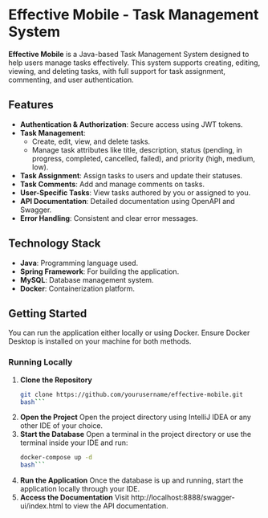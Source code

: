 # Effective Mobile - Task Management System

**Effective Mobile** is a Java-based Task Management System designed to help users manage tasks effectively. This system supports creating, editing, viewing, and deleting tasks, with full support for task assignment, commenting, and user authentication.

## Features

- **Authentication & Authorization**: Secure access using JWT tokens.
- **Task Management**: 
  - Create, edit, view, and delete tasks.
  - Manage task attributes like title, description, status (pending, in progress, completed, cancelled, failed), and priority (high, medium, low).
- **Task Assignment**: Assign tasks to users and update their statuses.
- **Task Comments**: Add and manage comments on tasks.
- **User-Specific Tasks**: View tasks authored by you or assigned to you.
- **API Documentation**: Detailed documentation using OpenAPI and Swagger.
- **Error Handling**: Consistent and clear error messages.

## Technology Stack

- **Java**: Programming language used.
- **Spring Framework**: For building the application.
- **MySQL**: Database management system.
- **Docker**: Containerization platform.

## Getting Started

You can run the application either locally or using Docker. Ensure Docker Desktop is installed on your machine for both methods.

### Running Locally

1. **Clone the Repository**
   ```bash
   git clone https://github.com/yourusername/effective-mobile.git
   bash```
2. **Open the Project**
   Open the project directory using IntelliJ IDEA or any other IDE of your choice.
3. **Start the Database**
   Open a terminal in the project directory or use the terminal inside your IDE and run:
   ```bash
   docker-compose up -d
   bash```
4. **Run the Application**
   Once the database is up and running, start the application locally through your IDE.
5. **Access the Documentation**
   Visit http://localhost:8888/swagger-ui/index.html to view the API documentation.
